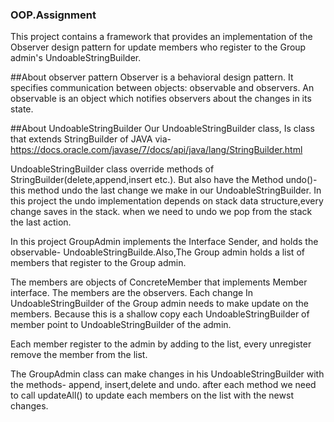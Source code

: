 ### OOP.Assignment
This project contains a framework that provides an implementation of the Observer design pattern 
for update members who register to the Group admin's UndoableStringBuilder.

##About observer pattern
Observer is a behavioral design pattern. It specifies communication between objects: observable and observers.
An observable is an object which notifies observers about the changes in its state.

##About UndoableStringBuilder
Our UndoableStringBuilder class, Is class that extends StringBuilder of JAVA via-
https://docs.oracle.com/javase/7/docs/api/java/lang/StringBuilder.html

UndoableStringBuilder class override methods of StringBuilder(delete,append,insert etc.).
But also have the Method undo()- this method undo the last change we make in our UndoableStringBuilder.
In this project the undo implementation depends on stack data structure,every change saves in the stack. when we need to undo we pop from the stack the last action.

In this project GroupAdmin implements the Interface Sender, and holds the observable- UndoableStringBuilde.Also,The Group admin holds a list of members that register to the Group admin.

The members are objects of ConcreteMember that implements Member interface. The members are the observers.
Each change In UndoableStringBuilder of the Group admin needs to make update on the members.
Because this is a shallow copy each UndoableStringBuilder of member point to UndoableStringBuilder of the admin.

Each member register to the admin by adding to the list, every unregister remove the member from the list.

The GroupAdmin class can make changes in his UndoableStringBuilder with the methods- append, insert,delete and undo. after each method we need to call updateAll() to update each members on the list with the newst changes.


### 






